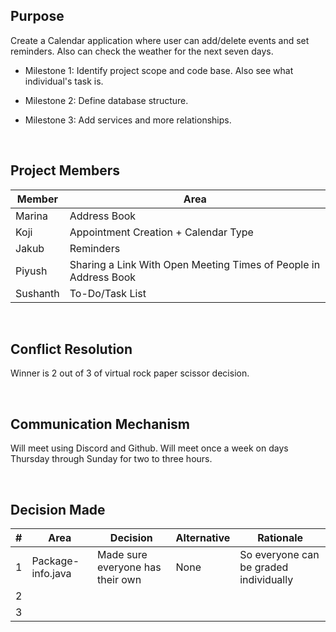## Purpose
Create a Calendar application where user can add/delete events and set reminders. Also can check the weather for the next seven days.

- Milestone 1: Identify project scope and code base. Also see what individual's task is.

- Milestone 2: Define database structure.

- Milestone 3: Add services and more relationships.

<br>

## Project Members

| Member | Area                                                             |
|--------|------------------------------------------------------------------|
| Marina | Address Book                                                     |
| Koji   | Appointment Creation + Calendar Type                             |
| Jakub  | Reminders                                                        |
| Piyush | Sharing a Link With Open Meeting Times of People in Address Book |
| Sushanth | To-Do/Task List                                                  |

<br/>

## Conflict Resolution
Winner is 2 out of 3 of virtual rock paper scissor decision.

<br/>

## Communication Mechanism
Will meet using Discord and Github.  Will meet once a week on days Thursday through Sunday for two to three hours.

<br/>

## Decision Made
| # | Area                          | Decision                         | Alternative | Rationale
| ----------- |-------------------------------|----------------------------------|------------|--- |
| 1 | Package-info.java             | Made sure everyone has their own | None       | So everyone can be graded individually
| 2 |                |          |   | 
| 3 |  |                            |  | 



